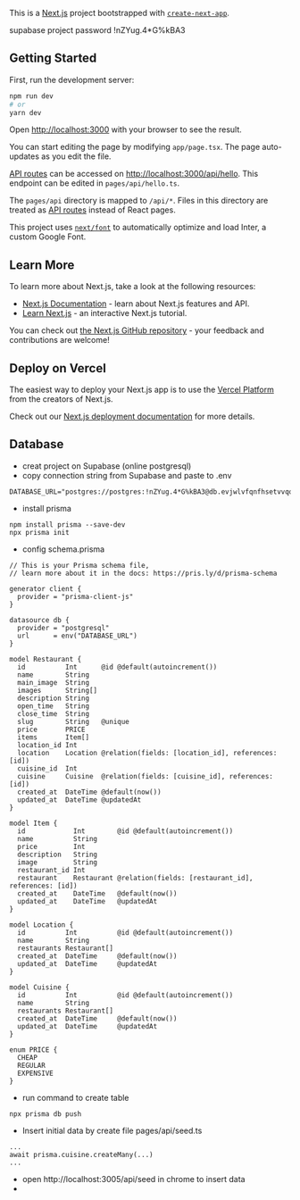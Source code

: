 This is a [Next.js](https://nextjs.org/) project bootstrapped with [`create-next-app`](https://github.com/vercel/next.js/tree/canary/packages/create-next-app).

supabase project password
!nZYug.4*G%kBA3

## Getting Started

First, run the development server:

```bash
npm run dev
# or
yarn dev
```

Open [http://localhost:3000](http://localhost:3000) with your browser to see the result.

You can start editing the page by modifying `app/page.tsx`. The page auto-updates as you edit the file.

[API routes](https://nextjs.org/docs/api-routes/introduction) can be accessed on [http://localhost:3000/api/hello](http://localhost:3000/api/hello). This endpoint can be edited in `pages/api/hello.ts`.

The `pages/api` directory is mapped to `/api/*`. Files in this directory are treated as [API routes](https://nextjs.org/docs/api-routes/introduction) instead of React pages.

This project uses [`next/font`](https://nextjs.org/docs/basic-features/font-optimization) to automatically optimize and load Inter, a custom Google Font.

## Learn More

To learn more about Next.js, take a look at the following resources:

- [Next.js Documentation](https://nextjs.org/docs) - learn about Next.js features and API.
- [Learn Next.js](https://nextjs.org/learn) - an interactive Next.js tutorial.

You can check out [the Next.js GitHub repository](https://github.com/vercel/next.js/) - your feedback and contributions are welcome!

## Deploy on Vercel

The easiest way to deploy your Next.js app is to use the [Vercel Platform](https://vercel.com/new?utm_medium=default-template&filter=next.js&utm_source=create-next-app&utm_campaign=create-next-app-readme) from the creators of Next.js.

Check out our [Next.js deployment documentation](https://nextjs.org/docs/deployment) for more details.


## Database
- creat project on Supabase (online postgresql)
- copy connection string from Supabase and paste to .env
```
DATABASE_URL="postgres://postgres:!nZYug.4*G%kBA3@db.evjwlvfqnfhsetvvqooz.supabase.co:6543/postgres"
``` 

- install prisma
``` 
npm install prisma --save-dev
npx prisma init
```
- config schema.prisma
```prisma
// This is your Prisma schema file,
// learn more about it in the docs: https://pris.ly/d/prisma-schema

generator client {
  provider = "prisma-client-js"
}

datasource db {
  provider = "postgresql"
  url      = env("DATABASE_URL")
}

model Restaurant {
  id          Int      @id @default(autoincrement())
  name        String
  main_image  String
  images      String[]
  description String
  open_time   String
  close_time  String
  slug        String   @unique
  price       PRICE
  items       Item[]
  location_id Int
  location    Location @relation(fields: [location_id], references: [id])
  cuisine_id  Int
  cuisine     Cuisine  @relation(fields: [cuisine_id], references: [id])
  created_at  DateTime @default(now())
  updated_at  DateTime @updatedAt
}

model Item {
  id            Int        @id @default(autoincrement())
  name          String
  price         Int
  description   String
  image         String
  restaurant_id Int
  restaurant    Restaurant @relation(fields: [restaurant_id], references: [id])
  created_at    DateTime   @default(now())
  updated_at    DateTime   @updatedAt
}

model Location {
  id          Int          @id @default(autoincrement())
  name        String
  restaurants Restaurant[]
  created_at  DateTime     @default(now())
  updated_at  DateTime     @updatedAt
}

model Cuisine {
  id          Int          @id @default(autoincrement())
  name        String
  restaurants Restaurant[]
  created_at  DateTime     @default(now())
  updated_at  DateTime     @updatedAt
}

enum PRICE {
  CHEAP
  REGULAR
  EXPENSIVE
}

```
- run command to create table
```
npx prisma db push
``` 

- Insert initial data by create file pages/api/seed.ts
``` 
...
await prisma.cuisine.createMany(...)
...
````
- open http://localhost:3005/api/seed in chrome to insert data
- 
